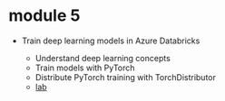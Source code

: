 # module 5

* Train deep learning models in Azure Databricks

  * Understand deep learning concepts
  * Train models with PyTorch
  * Distribute PyTorch training with TorchDistributor
  * [lab](https://microsoftlearning.github.io/mslearn-databricks/Instructions/Exercises/DS-08-Train-deep-learning-model.html)
